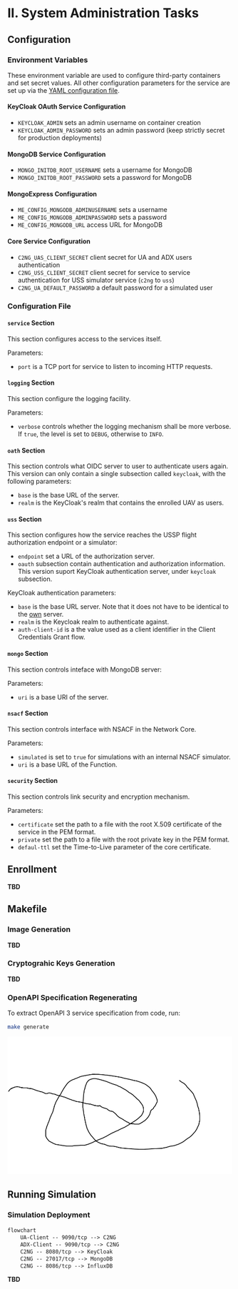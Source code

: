 # II. System Administration Tasks

## Configuration

### Environment Variables

These environment variable are used to configure third-party containers and set secret values. All other configuration parameters for the service are set up via the [YAML configuration file](#configuration-file).

#### KeyCloak OAuth Service Configuration

* `KEYCLOAK_ADMIN` sets an admin username on container creation
* `KEYCLOAK_ADMIN_PASSWORD` sets an admin password (keep strictly secret for production deployments)

#### MongoDB Service Configuration

* `MONGO_INITDB_ROOT_USERNAME` sets a username for MongoDB
* `MONGO_INITDB_ROOT_PASSWORD` sets a password for MongoDB

#### MongoExpress Configuration

* `ME_CONFIG_MONGODB_ADMINUSERNAME` sets a username
* `ME_CONFIG_MONGODB_ADMINPASSWORD` sets a password
* `ME_CONFIG_MONGODB_URL` access URL for MongoDB

#### Core Service Configuration

* `C2NG_UAS_CLIENT_SECRET` client secret for UA and ADX users authentication
* `C2NG_USS_CLIENT_SECRET` client secret for service to service authentication for USS simulator service (`c2ng` to `uss`)
* `C2NG_UA_DEFAULT_PASSWORD` a default password for a simulated user

### Configuration File

#### `service` Section

This section configures access to the services itself.

Parameters:

* `port` is a TCP port for service to listen to incoming HTTP requests.

#### `logging` Section

This section configure the logging facility.

Parameters:

* `verbose` controls whether the logging mechanism shall be more verbose. If `true`, the level is set to `DEBUG`, otherwise to `INFO`.

#### `oath` Section

This section controls what OIDC server to user to authenticate users again. This version can only contain a single subsection called `keycloak`, with the following parameters:

* `base` is the base URL of the server.
* `realm` is the KeyCloak's realm that contains the enrolled UAV as users.

#### `uss` Section

This section configures how the service reaches the USSP flight authorization endpoint or a simulator:

* `endpoint` set a URL of the authorization server.
* `oauth` subsection contain authentication and authorization information. This version suport KeyCloak authentication server, under `keycloak` subsection.

KeyCloak authentication parameters:

* `base` is the base URL server. Note that it does not have to be identical to the [own](#oath-section) server.
* `realm` is the Keycloak realm to authenticate against.
* `auth-client-id` is a the value used as a client identifier in the Client Credentials Grant flow.

#### `mongo` Section

This section controls  inteface with MongoDB server:

Parameters:

* `uri` is a base URI of the server.

#### `nsacf` Section

This section controls interface with NSACF in the Network Core.

Parameters:

* `simulated` is set to `true` for simulations with an internal NSACF simulator.
* `uri` is a base URL of the Function.

#### `security` Section

This section controls link security and encryption mechanism.

Parameters:

* `certificate` set the path to a file with the root X.509 certificate of the service in the PEM format.
* `private` set the path to a file with the root private key in the PEM format.
* `defaul-ttl` set the Time-to-Live parameter of the core certificate.

## Enrollment

__TBD__

## Makefile

### Image Generation

__TBD__

### Cryptograhic Keys Generation

__TBD__

### OpenAPI Specification Regenerating

To extract OpenAPI 3 service specification from code, run:

```sh
make generate
```

![test](xpng.png)

## Running Simulation

### Simulation Deployment

```mermaid
flowchart
    UA-Client -- 9090/tcp --> C2NG
    ADX-Client -- 9090/tcp --> C2NG
    C2NG -- 8080/tcp --> KeyCloak
    C2NG -- 27017/tcp --> MongoDB
    C2NG -- 8086/tcp --> InfluxDB
```

__TBD__
